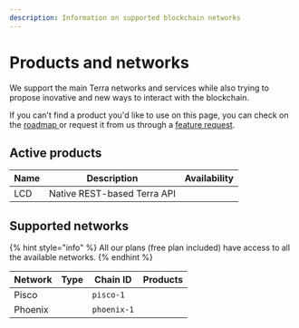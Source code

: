 ```yaml
---
description: Information on supported blockchain networks
---
```


# Products and networks

We support the main Terra networks and services while also trying to propose inovative and new ways to interact with the blockchain.

If you can't find a product you'd like to use on this page, you can check on the [roadmap ](https://setten.notion.site/ee53350cc8bb462f9d1ad9144eed18bb?v=79a05a0f2573439ba8fce66d0cbf4bf0)or request it from us through a [feature request](https://github.com/orgs/setten-io/discussions/categories/feature-requests).

## Active products

<table><thead><tr><th>Name</th><th>Description</th><th data-type="select">Availability</th></tr></thead><tbody><tr><td>LCD</td><td>Native REST-based Terra API</td><td></td></tr></tbody></table>

## Supported networks

{% hint style="info" %}
All our plans (free plan included) have access to all the available networks.
{% endhint %}

<table><thead><tr><th>Network</th><th data-type="select">Type</th><th>Chain ID</th><th data-type="select" data-multiple>Products</th></tr></thead><tbody><tr><td>Pisco</td><td></td><td><code>pisco-1</code></td><td></td></tr><tr><td>Phoenix</td><td></td><td><code>phoenix-1</code></td><td></td></tr></tbody></table>
